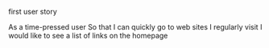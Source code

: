 first user story

As a time-pressed user
So that I can quickly go to web sites I regularly visit
I would like to see a list of links on the homepage
